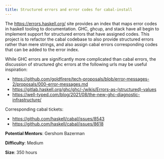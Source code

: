 ```yaml
---
title: Structured errors and error codes for cabal-install
---
```


The <https://errors.haskell.org/> site provides an index that maps error codes in haskell tooling to documentation.
GHC, ghcup, and stack have all begin to implement support for structured errors that have assigned codes. This project is
to refactor the cabal codebase to also provide structured errors rather than mere strings, and also assign cabal errors corresponding
codes that can be added to the error index.

While GHC errors are significantly more complicated than cabal errors, the discussion of structured ghc errors at the following urls may be useful inspiration:

* <https://github.com/goldfirere/tech-proposals/blob/error-messages-2/proposals/000-error-messages.md>
* <https://gitlab.haskell.org/ghc/ghc/-/wikis/Errors-as-(structured)-values>
* <https://well-typed.com/blog/2021/08/the-new-ghc-diagnostic-infrastructure/>

Corresponding cabal tickets:

* <https://github.com/haskell/cabal/issues/8543>
* <https://github.com/haskell/cabal/issues/8618>

**Potential Mentors**: Gershom Bazerman

**Difficulty**: Medium

**Size**: 350 hours
